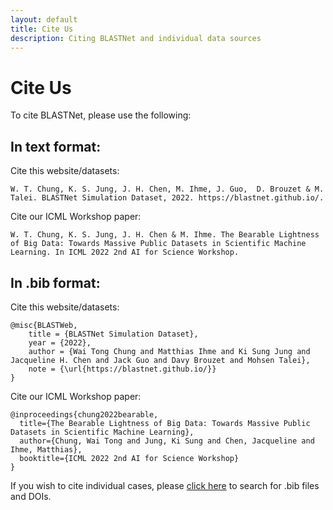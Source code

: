 ```yaml
---
layout: default
title: Cite Us
description: Citing BLASTNet and individual data sources
---
```


# Cite Us

To cite BLASTNet, please use the following:

## In text format:

Cite this website/datasets:
```
W. T. Chung, K. S. Jung, J. H. Chen, M. Ihme, J. Guo,  D. Brouzet & M. Talei. BLASTNet Simulation Dataset, 2022. https://blastnet.github.io/.
```

Cite our ICML Workshop paper:
```
W. T. Chung, K. S. Jung, J. H. Chen & M. Ihme. The Bearable Lightness of Big Data: Towards Massive Public Datasets in Scientific Machine Learning. In ICML 2022 2nd AI for Science Workshop.
```

## In .bib format:

Cite this website/datasets:
```
@misc{BLASTWeb,
    title = {BLASTNet Simulation Dataset},
    year = {2022},
    author = {Wai Tong Chung and Matthias Ihme and Ki Sung Jung and Jacqueline H. Chen and Jack Guo and Davy Brouzet and Mohsen Talei},
    note = {\url{https://blastnet.github.io/}}
}
```

Cite our ICML Workshop paper:
```
@inproceedings{chung2022bearable,
  title={The Bearable Lightness of Big Data: Towards Massive Public Datasets in Scientific Machine Learning},
  author={Chung, Wai Tong and Jung, Ki Sung and Chen, Jacqueline and Ihme, Matthias},
  booktitle={ICML 2022 2nd AI for Science Workshop}
}
```

If you wish to cite individual cases, please [click here](./datasets.html) to search for .bib files and DOIs.


